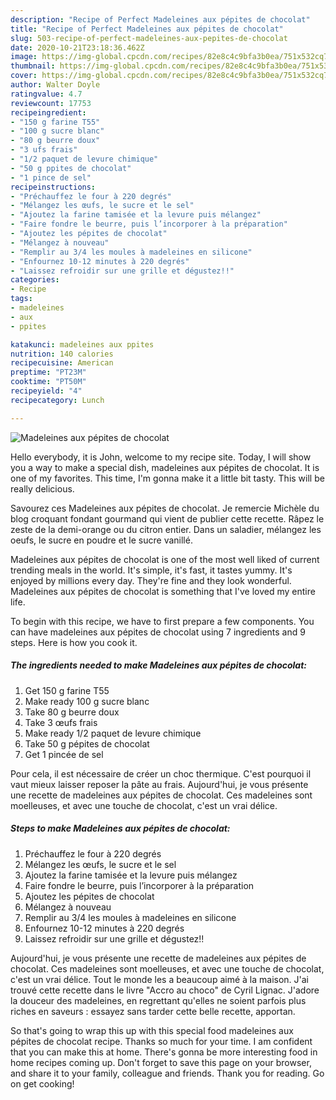 ```yaml
---
description: "Recipe of Perfect Madeleines aux pépites de chocolat"
title: "Recipe of Perfect Madeleines aux pépites de chocolat"
slug: 503-recipe-of-perfect-madeleines-aux-pepites-de-chocolat
date: 2020-10-21T23:18:36.462Z
image: https://img-global.cpcdn.com/recipes/82e8c4c9bfa3b0ea/751x532cq70/madeleines-aux-pepites-de-chocolat-photo-principale-de-la-recette.jpg
thumbnail: https://img-global.cpcdn.com/recipes/82e8c4c9bfa3b0ea/751x532cq70/madeleines-aux-pepites-de-chocolat-photo-principale-de-la-recette.jpg
cover: https://img-global.cpcdn.com/recipes/82e8c4c9bfa3b0ea/751x532cq70/madeleines-aux-pepites-de-chocolat-photo-principale-de-la-recette.jpg
author: Walter Doyle
ratingvalue: 4.7
reviewcount: 17753
recipeingredient:
- "150 g farine T55"
- "100 g sucre blanc"
- "80 g beurre doux"
- "3 ufs frais"
- "1/2 paquet de levure chimique"
- "50 g ppites de chocolat"
- "1 pince de sel"
recipeinstructions:
- "Préchauffez le four à 220 degrés"
- "Mélangez les œufs, le sucre et le sel"
- "Ajoutez la farine tamisée et la levure puis mélangez"
- "Faire fondre le beurre, puis l’incorporer à la préparation"
- "Ajoutez les pépites de chocolat"
- "Mélangez à nouveau"
- "Remplir au 3/4 les moules à madeleines en silicone"
- "Enfournez 10-12 minutes à 220 degrés"
- "Laissez refroidir sur une grille et dégustez!!"
categories:
- Recipe
tags:
- madeleines
- aux
- ppites

katakunci: madeleines aux ppites 
nutrition: 140 calories
recipecuisine: American
preptime: "PT23M"
cooktime: "PT50M"
recipeyield: "4"
recipecategory: Lunch

---
```



![Madeleines aux pépites de chocolat](https://img-global.cpcdn.com/recipes/82e8c4c9bfa3b0ea/751x532cq70/madeleines-aux-pepites-de-chocolat-photo-principale-de-la-recette.jpg)

Hello everybody, it is John, welcome to my recipe site. Today, I will show you a way to make a special dish, madeleines aux pépites de chocolat. It is one of my favorites. This time, I'm gonna make it a little bit tasty. This will be really delicious.

Savourez ces Madeleines aux pépites de chocolat. Je remercie Michèle du blog croquant fondant gourmand qui vient de publier cette recette. Râpez le zeste de la demi-orange ou du citron entier. Dans un saladier, mélangez les oeufs, le sucre en poudre et le sucre vanillé.

Madeleines aux pépites de chocolat is one of the most well liked of current trending meals in the world. It's simple, it's fast, it tastes yummy. It's enjoyed by millions every day. They're fine and they look wonderful. Madeleines aux pépites de chocolat is something that I've loved my entire life.


To begin with this recipe, we have to first prepare a few components. You can have madeleines aux pépites de chocolat using 7 ingredients and 9 steps. Here is how you cook it.

<!--inarticleads1-->

##### The ingredients needed to make Madeleines aux pépites de chocolat:

1. Get 150 g farine T55
1. Make ready 100 g sucre blanc
1. Take 80 g beurre doux
1. Take 3 œufs frais
1. Make ready 1/2 paquet de levure chimique
1. Take 50 g pépites de chocolat
1. Get 1 pincée de sel


Pour cela, il est nécessaire de créer un choc thermique. C&#39;est pourquoi il vaut mieux laisser reposer la pâte au frais. Aujourd&#39;hui, je vous présente une recette de madeleines aux pépites de chocolat. Ces madeleines sont moelleuses, et avec une touche de chocolat, c&#39;est un vrai délice. 

<!--inarticleads2-->

##### Steps to make Madeleines aux pépites de chocolat:

1. Préchauffez le four à 220 degrés
1. Mélangez les œufs, le sucre et le sel
1. Ajoutez la farine tamisée et la levure puis mélangez
1. Faire fondre le beurre, puis l’incorporer à la préparation
1. Ajoutez les pépites de chocolat
1. Mélangez à nouveau
1. Remplir au 3/4 les moules à madeleines en silicone
1. Enfournez 10-12 minutes à 220 degrés
1. Laissez refroidir sur une grille et dégustez!!


Aujourd&#39;hui, je vous présente une recette de madeleines aux pépites de chocolat. Ces madeleines sont moelleuses, et avec une touche de chocolat, c&#39;est un vrai délice. Tout le monde les a beaucoup aimé à la maison. J&#39;ai trouvé cette recette dans le livre &#34;Accro au choco&#34; de Cyril Lignac. J&#39;adore la douceur des madeleines, en regrettant qu&#39;elles ne soient parfois plus riches en saveurs : essayez sans tarder cette belle recette, apportan. 

So that's going to wrap this up with this special food madeleines aux pépites de chocolat recipe. Thanks so much for your time. I am confident that you can make this at home. There's gonna be more interesting food in home recipes coming up. Don't forget to save this page on your browser, and share it to your family, colleague and friends. Thank you for reading. Go on get cooking!
